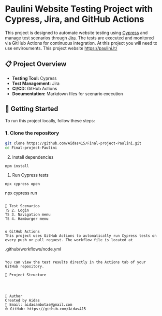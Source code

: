# Paulini Website Testing Project with Cypress, Jira, and GitHub Actions

This project is designed to automate website testing using [Cypress](https://www.cypress.io/) and manage test scenarios through [Jira](https://www.atlassian.com/software/jira). The tests are executed and monitored via GitHub Actions for continuous integration. At this project you will need to use envirouments. This project website https://paulini.lt/

## 📋 Project Overview

- **Testing Tool:** Cypress
- **Test Management:** Jira
- **CI/CD:** GitHub Actions
- **Documentation:** Markdown files for scenario execution

## 🚀 Getting Started

To run this project locally, follow these steps:

### 1. Clone the repository

```bash
git clone https://github.com/Aidas415/Final-project-Paulini.git
cd Final-project-Paulini
```

2. Install dependencies


```bash
npm install
```

1. Run Cypress tests

```
npx cypress open
```

npx cypress run
```

🧪 Test Scenarios
TS 2. Login
TS 3. Navigation menu
TS 4. Hamburger menu


⚙️ GitHub Actions
This project uses GitHub Actions to automatically run Cypress tests on every push or pull request. The workflow file is located at

```
.github/workflows/node.yml
```

You can view the test results directly in the Actions tab of your GitHub repository.

📂 Project Structure

```
<!-- ├── cypress/
│   ├── integration/
│   └── support/
├── docs/
│   ├── login-scenario.md
│   ├── checkout-scenario.md
│   └── error-handling.md
├── .github/
│   └── workflows/
│       └── test.yml
├── .env
├── package.json
└── README.md -->
```

```
<!-- ├── .github\workflows
│   └── node.js
├── cypress
│   ├── downloads
│   ├── e2e
│   │   ├── hamburger.cy.js
│   │   ├── login.cy.js
│   │   └── navigation.cy.js
│   ├── fixtures
│   │   └──example.json
│   └── support
│       ├── commands.js
│       └── e2e.js
├── cypress.config
├── testCases.md
├── planas.txt
├── jira.md
├── README.md
├── .gitignore
├── package.json
├── package-lock.json
├── login.img 
├── navigatin.img
├── hamburgerImg
└── img -->
```


👤 Author
Created by Aidas
📧 Email: aidasambotas@gmail.com
🌐 GitHub: https://github.com/Aidas415
